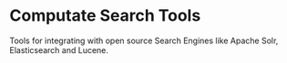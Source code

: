 
# Computate Search Tools

Tools for integrating with open source Search Engines like Apache Solr, Elasticsearch and Lucene. 


